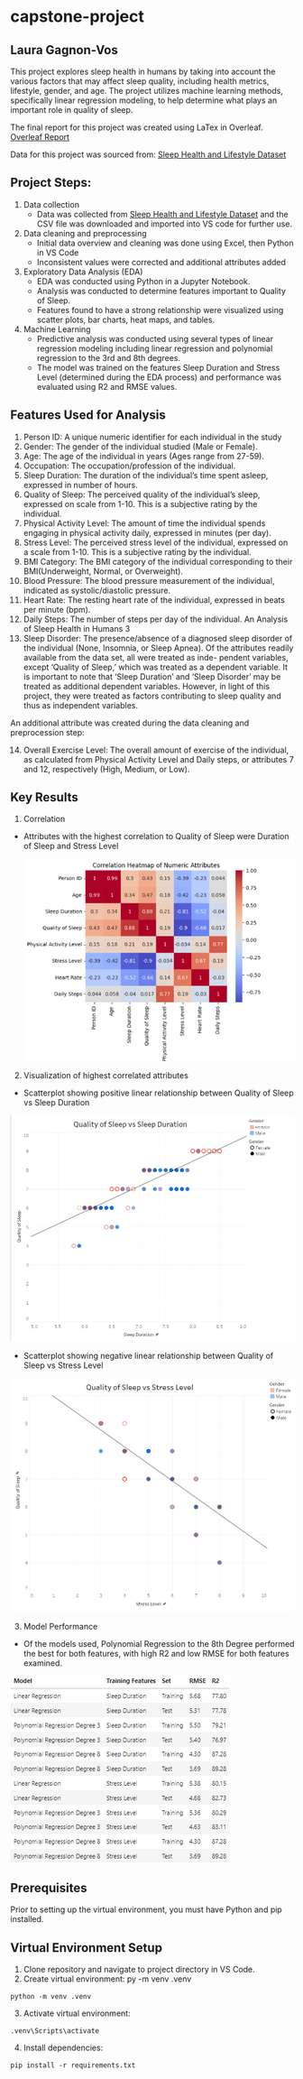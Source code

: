 # capstone-project

## Laura Gagnon-Vos

This project explores sleep health in humans by taking into account the various factors that may affect sleep quality, including health metrics, lifestyle, gender, and age. The project utilizes machine learning methods, specifically linear regression modeling, to help determine what plays an important role in quality of sleep. 

The final report for this project was created using LaTex in Overleaf. 
[Overleaf Report](https://www.overleaf.com/read/xdknsvhdhnrs#ca4e7a) 

Data for this project was sourced from: [Sleep Health and Lifestyle Dataset](https://www.kaggle.com/datasets/uom190346a/sleep-health-and-lifestyle-dataset/data)

## Project Steps:
1. Data collection
    - Data was collected from [Sleep Health and Lifestyle Dataset](https://www.kaggle.com/datasets/uom190346a/sleep-health-and-lifestyle-dataset/data) and the CSV file was downloaded and imported into VS code for further use.
2. Data cleaning and preprocessing
    - Initial data overview and cleaning was done using Excel, then Python in VS Code
    - Inconsistent values were corrected and additional attributes added
3. Exploratory Data Analysis (EDA)
    - EDA was conducted using Python in a Jupyter Notebook.
    - Analysis was conducted to determine features important to Quality of Sleep.
    - Features found to have a strong relationship were visualized using scatter plots, bar charts, heat maps, and tables.
4. Machine Learning
    - Predictive analysis was conducted using several types of linear regression modeling including linear regression and polynomial regression to the 3rd and 8th degrees.
    - The model was trained on the features Sleep Duration and Stress Level (determined during the EDA process) and performance was evaluated using R2 and RMSE values.

   
## Features Used for Analysis
1. Person ID: A unique numeric identifier for each individual in the study
2. Gender: The gender of the individual studied (Male or Female).
3. Age: The age of the individual in years (Ages range from 27-59).
4. Occupation: The occupation/profession of the individual.
5. Sleep Duration: The duration of the individual’s time spent asleep, expressed
in number of hours.
6. Quality of Sleep: The perceived quality of the individual’s sleep, expressed
on scale from 1-10. This is a subjective rating by the individual.
7. Physical Activity Level: The amount of time the individual spends engaging
in physical activity daily, expressed in minutes (per day).
8. Stress Level: The perceived stress level of the individual, expressed on a scale
from 1-10. This is a subjective rating by the individual.
9. BMI Category: The BMI category of the individual corresponding to their
BMI(Underweight, Normal, or Overweight).
10. Blood Pressure: The blood pressure measurement of the individual, indicated
as systolic/diastolic pressure.
11. Heart Rate: The resting heart rate of the individual, expressed in beats per
minute (bpm).
12. Daily Steps: The number of steps per day of the individual.
An Analysis of Sleep Health in Humans 3
13. Sleep Disorder: The presence/absence of a diagnosed sleep disorder of the
individual (None, Insomnia, or Sleep Apnea).
Of the attributes readily available from the data set, all were treated as inde-
pendent variables, except ‘Quality of Sleep,’ which was treated as a dependent
variable. It is important to note that ‘Sleep Duration’ and ‘Sleep Disorder’ may
be treated as additional dependent variables. However, in light of this project,
they were treated as factors contributing to sleep quality and thus as independent
variables.

An additional attribute was created during the data cleaning and preprocession step:

14. Overall Exercise Level: The overall amount of exercise of the individual, as
calculated from Physical Activity Level and Daily steps, or attributes 7 and 12,
respectively (High, Medium, or Low).


## Key Results
1. Correlation
  - Attributes with the highest correlation to Quality of Sleep were Duration of Sleep and Stress Level
    
    ![Screenshot showing correlation matrix of numeric attributes](./Heatmap.png)
    
2. Visualization of highest correlated attributes
  - Scatterplot showing positive linear relationship between Quality of Sleep vs Sleep Duration
    
![Screenshot showing Quality of Sleep vs Sleep Duration scatterplot](./Scatter_Quality_vs_Duration.png)

  - Scatterplot showing negative linear relationship between Quality of Sleep vs Stress Level
    
![Screenshot showing Quality of Sleep vs Stress Level scatterplot](./Scatter_Quality_vs_Stress.png)

3. Model Performance
  - Of the models used, Polynomial Regression to the 8th Degree performed the best for both features, with high R2 and low RMSE for both features examined.
    
![Screenshot showing ML results](./ML_Results.png)
    

## Prerequisites
Prior to setting up the virtual environment, you must have Python and pip installed.


## Virtual Environment Setup
1. Clone repository and navigate to project directory in VS Code.
2. Create virtual environment: py -m venv .venv
~~~
python -m venv .venv
~~~
  
3. Activate virtual environment: 
~~~
.venv\Scripts\activate
~~~
   
4. Install dependencies:
~~~
pip install -r requirements.txt
~~~


